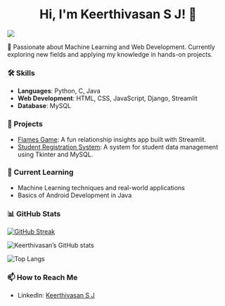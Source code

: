 <div align = "center">
  <h1>Hi, I'm Keerthivasan S J! 👋</h1>
</div>

![](https://komarev.com/ghpvc/?username=Keerthivasan-s-j)

👀 Passionate about Machine Learning and Web Development. Currently exploring new fields and applying my knowledge in hands-on projects.

### 🛠 Skills
- **Languages**: Python, C, Java
- **Web Development**: HTML, CSS, JavaScript, Django, Streamlit
- **Database**: MySQL


### 🚀 Projects
- [Flames Game](https://flames-game.streamlit.app): A fun relationship insights app built with Streamlit.
- [Student Registration System](https://github.com/Keerthivasan-s-j/student_registration_system.git): A system for student data management using Tkinter and MySQL.

### 🌱 Current Learning
- Machine Learning techniques and real-world applications
- Basics of Android Development in Java

### 📊 GitHub Stats
[![GitHub Streak](https://streak-stats.demolab.com?user=Keerthivasan-s-j&theme=rising-sun&border_radius=16)](https://git.io/streak-stats)

![Keerthivasan’s GitHub stats](https://github-readme-stats.vercel.app/api?username=Keerthivasan-s-j&show_icons=true&theme=radical)

![Top Langs](https://github-readme-stats.vercel.app/api/top-langs/?username=Keerthivasan-s-j&layout=compact&theme=tokyonight)

### 📫 How to Reach Me
- LinkedIn: [Keerthivasan S J](https://www.linkedin.com/in/keerthivasansj16/)

<!---
Keerthivasan-s-j/Keerthivasan-s-j is a ✨ special ✨ repository because its `README.md` (this file) appears on your GitHub profile.
You can click the Preview link to take a look at your changes.
--->
